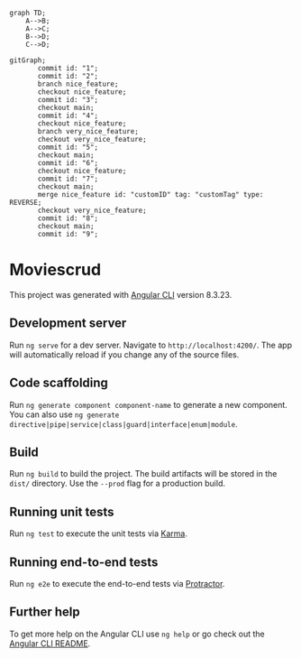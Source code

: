 ```mermaid
graph TD;
    A-->B;
    A-->C;
    B-->D;
    C-->D;
```
```mermaid
gitGraph;
       commit id: "1";
       commit id: "2";
       branch nice_feature;
       checkout nice_feature;
       commit id: "3";
       checkout main;
       commit id: "4";
       checkout nice_feature;
       branch very_nice_feature;
       checkout very_nice_feature;
       commit id: "5";
       checkout main;
       commit id: "6";
       checkout nice_feature;
       commit id: "7";
       checkout main;
       merge nice_feature id: "customID" tag: "customTag" type: REVERSE;
       checkout very_nice_feature;
       commit id: "8";
       checkout main;
       commit id: "9";
```

# Moviescrud

This project was generated with [Angular CLI](https://github.com/angular/angular-cli) version 8.3.23.

## Development server

Run `ng serve` for a dev server. Navigate to `http://localhost:4200/`. The app will automatically reload if you change any of the source files.

## Code scaffolding

Run `ng generate component component-name` to generate a new component. You can also use `ng generate directive|pipe|service|class|guard|interface|enum|module`.

## Build

Run `ng build` to build the project. The build artifacts will be stored in the `dist/` directory. Use the `--prod` flag for a production build.

## Running unit tests

Run `ng test` to execute the unit tests via [Karma](https://karma-runner.github.io).

## Running end-to-end tests

Run `ng e2e` to execute the end-to-end tests via [Protractor](http://www.protractortest.org/).

## Further help

To get more help on the Angular CLI use `ng help` or go check out the [Angular CLI README](https://github.com/angular/angular-cli/blob/master/README.md).

